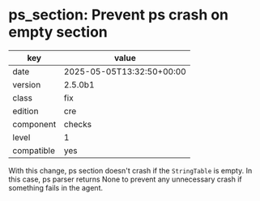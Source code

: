 [//]: # (werk v2)
# ps_section: Prevent ps crash on empty section

key        | value
---------- | ---
date       | 2025-05-05T13:32:50+00:00
version    | 2.5.0b1
class      | fix
edition    | cre
component  | checks
level      | 1
compatible | yes


With this change, ps section doesn't crash if the `StringTable` is empty. In
this case, ps parser returns None to prevent any unnecessary crash if something fails in the
agent.
